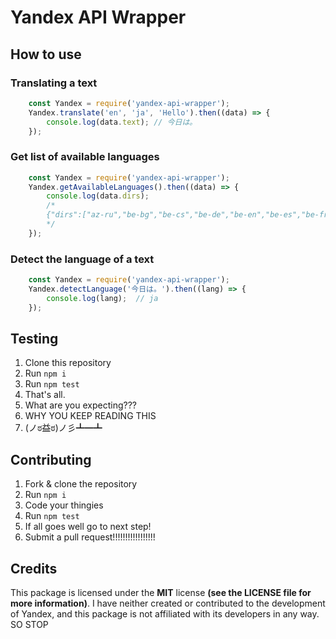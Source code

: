 # Yandex API Wrapper

## How to use

### Translating a text

```js
    const Yandex = require('yandex-api-wrapper');
    Yandex.translate('en', 'ja', 'Hello').then((data) => {
        console.log(data.text); // 今日は。
    });
```

### Get list of available languages

```js
    const Yandex = require('yandex-api-wrapper');
    Yandex.getAvailableLanguages().then((data) => {
        console.log(data.dirs); 
        /*
        {"dirs":["az-ru","be-bg","be-cs","be-de","be-en","be-es","be-fr","be-it","be-pl", ... ]}
        */
    });
```

### Detect the language of a text

```js
    const Yandex = require('yandex-api-wrapper');
    Yandex.detectLanguage('今日は。').then((lang) => {
        console.log(lang);  // ja
    });
```

## Testing

1. Clone this repository
2. Run `npm i`
3. Run `npm test` 
4. That's all.
5. What are you expecting???
6. WHY YOU KEEP READING THIS
7. (ノಠ益ಠ)ノ彡┻━┻

## Contributing 

1. Fork & clone the repository
2. Run `npm i`
3. Code your thingies
4. Run `npm test`
5. If all goes well go to next step!
6. Submit a pull request!!!!!!!!!!!!!!!!!

## Credits


This package is licensed under the **MIT** license **(see the LICENSE file for more information)**. I have neither created or contributed to the development of Yandex, and this package is not affiliated with its developers in any way. SO STOP
